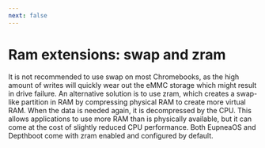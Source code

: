 ```yaml
---
next: false
---
```


# Ram extensions: swap and zram

It is not recommended to use swap on most Chromebooks, as the high amount of writes will quickly wear out the eMMC
storage which might result in drive failure. An alternative solution is to use zram, which creates a swap-like
partition in RAM by compressing physical RAM to create more virtual RAM. When the data is needed again, it is
decompressed by the CPU. This allows applications to use more RAM than is physically available, but it can come at the
cost of slightly reduced CPU performance.
Both EupneaOS and Depthboot come with zram enabled and configured by default.
